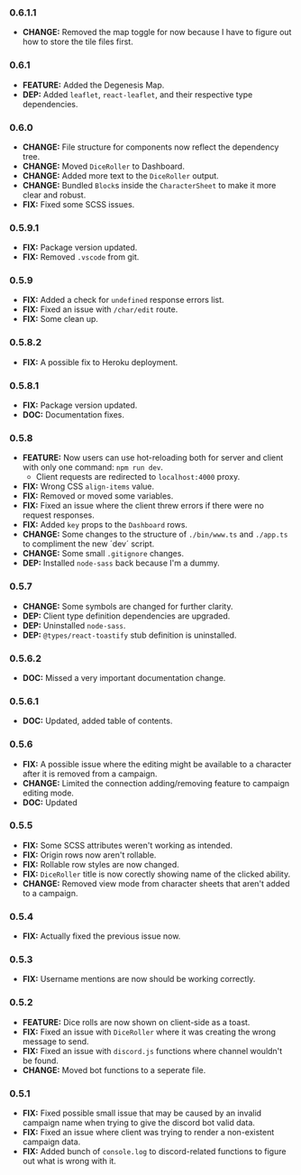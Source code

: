 ### 0.6.1.1

-   **CHANGE:** Removed the map toggle for now because I have to figure out how to store the tile files first.

### 0.6.1

-   **FEATURE:** Added the Degenesis Map.
-   **DEP:** Added `leaflet`, `react-leaflet`, and their respective type dependencies.

### 0.6.0

-   **CHANGE:** File structure for components now reflect the dependency tree.
-   **CHANGE:** Moved `DiceRoller` to Dashboard.
-   **CHANGE:** Added more text to the `DiceRoller` output.
-   **CHANGE:** Bundled `Block`s inside the `CharacterSheet` to make it more clear and robust.
-   **FIX:** Fixed some SCSS issues.

### 0.5.9.1

-   **FIX:** Package version updated.
-   **FIX:** Removed `.vscode` from git.

### 0.5.9

-   **FIX:** Added a check for `undefined` response errors list.
-   **FIX:** Fixed an issue with `/char/edit` route.
-   **FIX:** Some clean up.

### 0.5.8.2

-   **FIX:** A possible fix to Heroku deployment.

### 0.5.8.1

-   **FIX:** Package version updated.
-   **DOC:** Documentation fixes.

### 0.5.8

-   **FEATURE:** Now users can use hot-reloading both for server and client with only one command: `npm run dev`.
    -   Client requests are redirected to `localhost:4000` proxy.
-   **FIX:** Wrong CSS `align-items` value.
-   **FIX:** Removed or moved some variables.
-   **FIX:** Fixed an issue where the client threw errors if there were no request responses.
-   **FIX:** Added `key` props to the `Dashboard` rows.
-   **CHANGE:** Some changes to the structure of `./bin/www.ts` and `./app.ts` to compliment the new ´dev´ script.
-   **CHANGE:** Some small `.gitignore` changes.
-   **DEP:** Installed `node-sass` back because I'm a dummy.

### 0.5.7

-   **CHANGE:** Some symbols are changed for further clarity.
-   **DEP:** Client type definition dependencies are upgraded.
-   **DEP:** Uninstalled `node-sass`.
-   **DEP:** `@types/react-toastify` stub definition is uninstalled.

### 0.5.6.2

-   **DOC:** Missed a very important documentation change.

### 0.5.6.1

-   **DOC:** Updated, added table of contents.

### 0.5.6

-   **FIX:** A possible issue where the editing might be available to a character after it is removed from a campaign.
-   **CHANGE:** Limited the connection adding/removing feature to campaign editing mode.
-   **DOC:** Updated

### 0.5.5

-   **FIX:** Some SCSS attributes weren't working as intended.
-   **FIX:** Origin rows now aren't rollable.
-   **FIX:** Rollable row styles are now changed.
-   **FIX:** `DiceRoller` title is now corectly showing name of the clicked ability.
-   **CHANGE:** Removed view mode from character sheets that aren't added to a campaign.

### 0.5.4

-   **FIX:** Actually fixed the previous issue now.

### 0.5.3

-   **FIX:** Username mentions are now should be working correctly.

### 0.5.2

-   **FEATURE:** Dice rolls are now shown on client-side as a toast.
-   **FIX:** Fixed an issue with `DiceRoller` where it was creating the wrong message to send.
-   **FIX:** Fixed an issue with `discord.js` functions where channel wouldn't be found.
-   **CHANGE:** Moved bot functions to a seperate file.

### 0.5.1

-   **FIX:** Fixed possible small issue that may be caused by an invalid campaign name when trying to give the discord bot valid data.
-   **FIX:** Fixed an issue where client was trying to render a non-existent campaign data.
-   **FIX:** Added bunch of `console.log` to discord-related functions to figure out what is wrong with it.
